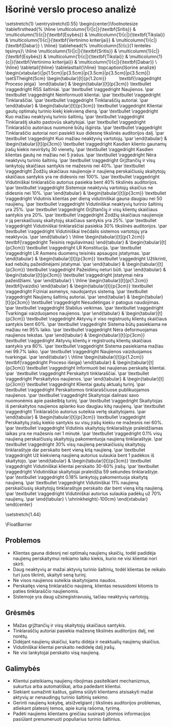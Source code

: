 # Išorinė verslo proceso analizė




\setstretch{1}
\xentrystretch{0.55}
\begin{center}\footnotesize
\tablefirsthead{%
    \hline
    \multicolumn{1}{|c|}{\textbf{Sritis}} &
    \multicolumn{1}{c|}{\textbf{Esybės}} &
    \multicolumn{1}{c|}{\textbf{Tikslai}} &
    \multicolumn{1}{c|}{\textbf{Vertinimo kriterijai}} &
    \multicolumn{1}{c|}{\textbf{Dabar}} \\
    \hline}
\tablehead{%
    \multicolumn{5}{c}{1 lentelės tęsinys}\\
    \hline
    \multicolumn{1}{|c|}{\textbf{Sritis}} &
    \multicolumn{1}{c|}{\textbf{Esybės}} &
    \multicolumn{1}{c|}{\textbf{Tikslai}} &
    \multicolumn{1}{c|}{\textbf{Vertinimo kriterijai}} &
    \multicolumn{1}{c|}{\textbf{Dabar}} \\
    \hline}
\tabletail{\hline}
\tablelasttail{\hline}
\topcaption{Išorinė analizė}
\begin{xtabular}{|p{1.5cm}|p{3.5cm}|p{3.5cm}|p{3.5cm}|p{3.5cm}|}
\setSTheight{5cm}
        \begin{tabular}[t]{p{1.2cm}}
            \textbf{\raggedright Proceso įeiga} 
        \end{tabular} &
        \begin{tabular}[t]{p{3cm}}
            \textbullet \raggedright RSS šaltiniai. \par
            \textbullet \raggedright Naujienos. \par
            \textbullet \raggedright Neinformuoti klientai. \par
            \textbullet \raggedright Tinklaraščiai. \par
            \textbullet \raggedright Tinklaraščių autoriai. \par
        \end{tabular} &
        \begin{tabular}[t]{p{3cm}}
            \textbullet \raggedright Klientai gautų optimalų turinio kiekį kiekvieną dieną. \par
            \textbullet \raggedright Kuo mažiau neaktyvių turinio šaltinių. \par
            \textbullet \raggedright Tinklaraštį skaito pastovūs skaitytojai. \par
            \textbullet \raggedright Tinklaraščio autoriaus nuomonė būtų išgirsta. \par
            \textbullet \raggedright Tinklaraščio autoriai nori pasiekti kuo didesnę tikslinės auditorijos dalį. \par
            \textbullet \raggedright Kuo mažiau neaktyvių vartotojų. \par
        \end{tabular} &
        \begin{tabular}[t]{p{3cm}}
            \textbullet \raggedright Kasdien kliento gaunamų įrašų kiekis neviršytų 30 vienetų. \par
            \textbullet \raggedright Kasdien klientas gautų ne mažiau nei 5 įrašus. \par
            \textbullet \raggedright Nėra neaktyvių turinio šaltinių. \par
            \textbullet \raggedright Grįžtančių ir visų lankytojų skaičiaus santykis ne mažesnis nei 40\%. \par
            \textbullet \raggedright Žodžių skaičiaus naujienoje ir naujieną perskaičiusių skaitytojų skaičiaus santykis yra ne didesnis nei 100\%. \par
            \textbullet \raggedright Vidutiniškai tinklaraščio autorius pasiekia bent 40\% tikslinės auditorijos. \par
            \textbullet \raggedright Sistemoje neaktyvių vartotojų skaičius ne didesnis nei 10\%. \par
         \end{tabular} &
        \begin{tabular}[t]{p{3cm}}
            \textbullet \raggedright Vidutinis klientas per dieną vidutiniškai gauna daugiau nei 50 naujienų. \par
            \textbullet \raggedright Vidutiniškai neaktyvių turinio šaltinių yra 25\%. \par
            \textbullet \raggedright Grįžtančių ir visų klientų skaičiaus santykis yra 20\%. \par
            \textbullet \raggedright Žodžių skaičiaus naujienoje ir ją perskaičiusių skaitytojų skaičiaus santykis yra 25\%. \par
            \textbullet \raggedright Vidutiniškai tinklaraščiai pasiekia 30\% tikslinės auditorijos. \par
            \textbullet \raggedright Vidutiniškai trečdalis sistemos vartotojų yra neaktyvūs. \par
        \end{tabular} \\ 
	\hline
        \begin{tabular}[t]{p{1.2cm}}
            \textbf{\raggedright Teisinis reguliavimas}
        \end{tabular} &
        \begin{tabular}[t]{p{3cm}}
            \textbullet \raggedright LR Konstitucija.  \par
            \textbullet \raggedright LR Asmens duomenų teisinės apsaugos įstatymas.  \par
        \end{tabular} &
        \begin{tabular}[t]{p{3cm}}
            \textbullet \raggedright Užtikrinti, kad nebūtų pažeidinėjami įstatymai. \par
        \end{tabular} &
        \begin{tabular}[t]{p{3cm}}
            \textbullet \raggedright Pažeidimų neturi būti. \par
        \end{tabular} &
        \begin{tabular}[t]{p{3cm}}
            \textbullet \raggedright Įstatymai nėra pažeidžiami.  \par
        \end{tabular} \\ 
	\hline
        \begin{tabular}[t]{p{1.2cm}}
           \textbf{Įvaizdis}
        \end{tabular} &
        \begin{tabular}[t]{p{3cm}}
            \textbullet \raggedright Fiziniai asmenys, naudojantys sistemą.  \par
            \textbullet \raggedright Naujienų šaltinių autoriai.  \par
        \end{tabular} &
        \begin{tabular}[t]{p{3cm}}
            \textbullet \raggedright Nesudėtingas ir patogus naudojimas. \par
            \textbullet \raggedright Stabilus veikimas. \par
            \textbullet \raggedright Tvarkingai vaizduojamos naujienos. \par
        \end{tabular} &
        \begin{tabular}[t]{p{3cm}}
            \textbullet \raggedright Aktyvių ir viso registruotų klientų skaičiaus santykis bent 60\%. \par
            \textbullet \raggedright Sistema būtų pasiekiama ne mažiau nei 95\% laiko. \par
            \textbullet \raggedright Nėra deformuojamas naujienos tekstas. \par
        \end{tabular} &
        \begin{tabular}[t]{p{3cm}}
            \textbullet \raggedright Aktyvių klientų ir registruotų klientų skaičiaus santykis yra 80\%. \par
            \textbullet \raggedright Sistema pasiekiama mažiau nei 99.7\% laiko.  \par
            \textbullet \raggedright Naujienos vaizduojamos tvarkingai.  \par
        \end{tabular} \\
	\hline
        \begin{tabular}[t]{p{1.2cm}}
            \textbf{\raggedright Proceso išeiga}
        \end{tabular} &
        \begin{tabular}[t]{p{3cm}}
            \textbullet \raggedright Informuoti bei naujienas perskaitę klientai. \par 
            \textbullet \raggedright Perskaityti tinklaraščiai. \par
            \textbullet \raggedright Perskaitytos naujienos. \par
        \end{tabular} &
        \begin{tabular}[t]{p{3cm}}
            \textbullet \raggedright Klientai gautų aktualų turinį. \par
            \textbullet \raggedright Perskaitomos tinklaraščiuose publikuojamos naujienos. \par
            \textbullet \raggedright Skaitytojai dalinasi savo nuomonėmis apie paskelbtą turinį. \par
            \textbullet \raggedright Skaitytojas iš perskaitytos naujienos aplanko kuo daugiau kitų naujienų. \par
            \textbullet \raggedright Tinklaraščio autorius suteikia vertę skaitytojams. \par
        \end{tabular} &
        \begin{tabular}[t]{p{3cm}}
            \textbullet \raggedright Perskaitytų įrašų kiekio santykis su visų įrašų kiekiu ne mažesnis nei 60\%. \par
            \textbullet \raggedright Vidutinis skaitytojų tinklaraštyje praleidžiamas laikas yra ne mažesnis nei 1 minutė. \par
            \textbullet \raggedright 0.1\% visų naujieną perskaičiusių skaitytojų pakomentuoja naujieną tinklaraštyje. \par
            \textbullet \raggedright 30\% visų naujieną perskaičiusių skaitytojų tinklaraštyje dar perskaito bent vieną kitą naujieną. \par
            \textbullet \raggedright Už kiekvieną naujieną autorius sulaukia bent 1 padėkos iš skaitytojo. \par
        \end{tabular} &
        \begin{tabular}[t]{p{3cm}}
            \textbullet \raggedright Vidutiniškai klientai perskaito 30-60\% įrašų. \par
            \textbullet \raggedright Vidutiniškai skaitytojai praleidžia 59 sekundes tinklaraštyje. \par
            \textbullet \raggedright 0.18\% lankytojų pakomentuoja skaitytą naujieną. \par
            \textbullet \raggedright Vidutiniškai 11\% naujieną perskaičiusių skaitytojų tinklaraštyje perskaito dar bent vieną kitą naujieną. \par
            \textbullet \raggedright Vidutiniškai autorius sulaukia padėkų už 70\% naujienų. \par
        \end{tabular} \\ \shrinkheight{-100cm}
\end{xtabular}
\end{center}

\setstretch{1.44}

\FloatBarrier

## Problemos
- Klientas gauna didesnį nei optimalų naujienų skaičių, todėl padidėja naujienų perskaitymui reikiamo laiko kiekis, kurio ne visi klientai nori skirti.
- Daug neaktyvių ar mažai aktyvių turinio šaltinių, todėl klientas be reikalo turi juos tikrinti, skaityti seną turinį.
- Ne visos naujienos suteikia skaitytojams naudos.
- Perskaitęs vieną tinklaraščio naujieną, klientas nesusidomi kitomis to paties tinklaraščio naujienomis.
- Sistemoje yra daug užsiregistravusių, tačiau neaktyvių vartotojų.

## Grėsmės

- Mažas grįžtančių ir visų skaitytojų skaičiaus santykis.
- Tinklaraščių autoriai pasiekia mažesnę tikslinės auditorijos dalį, nei norėtų.
- Didėjant naujienų skaičiui, kartu didėja ir neaktualių naujienų skaičius.
- Vidutiniškai klientai perskaito nedidelę dalį įrašų.
- Ne visi lankytojai perskaito visą naujieną.


## Galimybės

- Klientui pateikiamų naujienų ribojimas pasitelkiant mechanizmus, sukurtus arba automatiškai, arba padedant klientui.
- Siekiant sumažinti kaštus, galima siūlyti klientams atsisakyti mažai aktyvių ar nenaudingų turinio šaltinių sekimo.
- Gerinti naujienų kokybę, atsižvelgiant į tikslinės auditorijos problemas, atliekant platesnį temos, apie kurią rašoma, tyrimą.
- Padėti naujiems klientams greičiau susirasti įdomios informacijos pasiūlant prenumeruoti populiarius turinio šaltinius.

